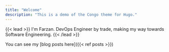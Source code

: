 ```yaml
---
title: "Welcome"
description: "This is a demo of the Congo theme for Hugo."
---
```


{{< lead >}}
I'm Farzan. DevOps Engineer by trade, making my way towards Software Engineering.
{{< /lead >}}



You can see my [blog posts here]({{< ref posts >}})
